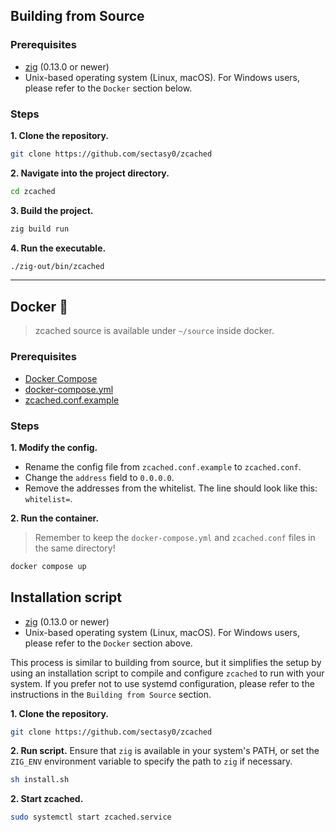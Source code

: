 ## Building from Source
### Prerequisites
- [zig](https://ziglang.org/download/) (0.13.0 or newer)
- Unix-based operating system (Linux, macOS). For Windows users, please refer to the `Docker` section below.

### Steps
**1. Clone the repository.**
```bash
git clone https://github.com/sectasy0/zcached
```
**2. Navigate into the project directory.**
```bash
cd zcached
```
**3. Build the project.**
```bash
zig build run
```
**4. Run the executable.**
```bash
./zig-out/bin/zcached
```
---

## Docker 🐳
> zcached source is available under `~/source` inside docker.

### Prerequisites
- [Docker Compose](https://docs.docker.com/compose/install/)
- [docker-compose.yml](https://github.com/sectasy0/zcached/raw/master/docker-compose.yml)
- [zcached.conf.example](https://github.com/sectasy0/zcached/raw/master/zcached.conf.example)

### Steps
**1. Modify the config.**
- Rename the config file from `zcached.conf.example` to `zcached.conf`.
- Change the `address` field to `0.0.0.0`.
- Remove the addresses from the whitelist. The line should look like this: `whitelist=`.

**2. Run the container.**
> Remember to keep the `docker-compose.yml` and `zcached.conf` files in the same directory!
```bash
docker compose up
```

## Installation script

- [zig](https://ziglang.org/download/) (0.13.0 or newer)
- Unix-based operating system (Linux, macOS). For Windows users, please refer to the `Docker` section above.

This process is similar to building from source, but it simplifies the setup by using an installation script to compile and configure `zcached` to run with your system. If you prefer not to use systemd configuration, please refer to the instructions in the `Building from Source` section.

**1. Clone the repository.**
```bash
git clone https://github.com/sectasy0/zcached
```
**2. Run script.**
Ensure that `zig` is available in your system's PATH, or set the `ZIG_ENV` environment variable to specify the path to `zig` if necessary.
```bash
sh install.sh
```
**2. Start zcached.**
```bash
sudo systemctl start zcached.service
```
